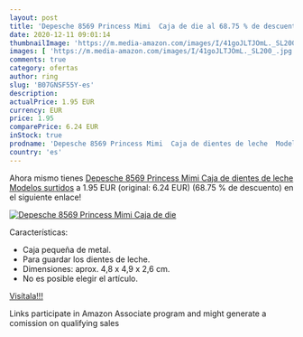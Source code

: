 ```yaml
---
layout: post
title: 'Depesche 8569 Princess Mimi  Caja de die al 68.75 % de descuento'
date: 2020-12-11 09:01:14
thumbnailImage: 'https://m.media-amazon.com/images/I/41goJLTJOmL._SL200_.jpg'
images: [ 'https://m.media-amazon.com/images/I/41goJLTJOmL._SL200_.jpg' ]
comments: true
category: ofertas
author: ring
slug: 'B07GNSF55Y-es'
description:
actualPrice: 1.95 EUR
currency: EUR
price: 1.95
comparePrice: 6.24 EUR
inStock: true
prodname: 'Depesche 8569 Princess Mimi  Caja de dientes de leche  Modelos surtidos'
country: 'es'
---
```


Ahora mismo tienes [Depesche 8569 Princess Mimi  Caja de dientes de leche  Modelos surtidos](https://www.amazon.es/dp/B07GNSF55Y/?tag=tolees-21) a 1.95 EUR (original: 6.24 EUR) (68.75 %  de descuento) en el siguiente enlace!

[![Depesche 8569 Princess Mimi  Caja de die](https://m.media-amazon.com/images/I/41goJLTJOmL._SL200_.jpg)](https://www.amazon.es/dp/B07GNSF55Y/?tag=tolees-21)

Características:

- Caja pequeña de metal.
- Para guardar los dientes de leche.
- Dimensiones: aprox. 4,8 x 4,9 x 2,6 cm.
- No es posible elegir el artículo.

[Visítala!!!](https://www.amazon.es/dp/B07GNSF55Y/?tag=tolees-21)

Links participate in Amazon Associate program and might generate a comission on qualifying sales
